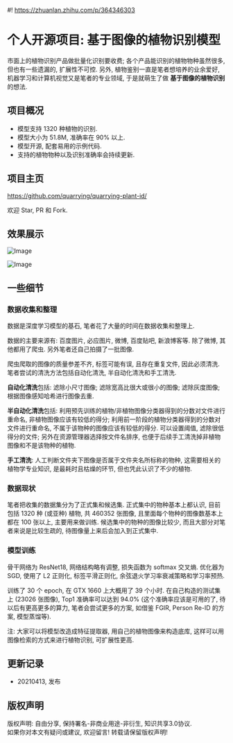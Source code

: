#! https://zhuanlan.zhihu.com/p/364346303
# 个人开源项目: 基于图像的植物识别模型

市面上的植物识别产品做批量化识别要收费; 各个产品能识别的植物物种虽然很多, 但也有一些遗漏的, 扩展性不可控. 另外, 植物鉴别一直是笔者想培养的业余爱好, 机器学习和计算机视觉又是笔者的专业领域, 于是就萌生了做 **基于图像的植物识别** 的想法. 

## 项目概况
- 模型支持 1320 种植物的识别.
- 模型大小为 51.8M, 准确率在 90% 以上.
- 模型开源, 配套易用的示例代码.
- 支持的植物物种以及识别准确率会持续更新.

## 项目主页
<https://github.com/quarrying/quarrying-plant-id/>

欢迎 Star, PR 和 Fork.

## 效果展示

![Image](https://pic4.zhimg.com/80/v2-9c306a0bc855424eae52ab25c3965286.png)

![Image](https://pic4.zhimg.com/80/v2-b1e820384a6744694e3046a2c94ae5c2.png)

## 一些细节

### 数据收集和整理

数据是深度学习模型的基石, 笔者花了大量的时间在数据收集和整理上.

数据的主要来源有: 百度图片, 必应图片, 微博, 百度贴吧, 新浪博客等. 除了微博, 其他都用了爬虫. 另外笔者还自己拍摄了一批图像.

爬虫爬取的图像的质量参差不齐, 标签可能有误, 且存在重复文件, 因此必须清洗. 笔者尝试的清洗方法包括自动化清洗, 半自动化清洗和手工清洗.

**自动化清洗**包括: 滤除小尺寸图像; 滤除宽高比很大或很小的图像; 滤除灰度图像; 根据图像感知哈希进行图像去重.

**半自动化清洗**包括: 利用预先训练的植物/非植物图像分类器得到的分数对文件进行重命名, 非植物图像应该有较低的得分; 利用前一阶段的植物分类器得到的分数对文件进行重命名, 不属于该物种的图像应该有较低的得分. 可以设置阈值, 滤除很低得分的文件; 另外在资源管理器选择按文件名排序, 也便于后续手工清洗掉非植物图像和不是该物种的植物.

**手工清洗**: 人工判断文件夹下图像是否属于文件夹名所标称的物种, 这需要相关的植物学专业知识, 是最耗时且枯燥的环节, 但也凭此认识了不少的植物.


### 数据现状

笔者把收集的数据集分为了正式集和候选集. 正式集中的物种基本上都认识, 目前包括 1320 种 (或亚种) 植物, 共 460352 张图像, 且里面每个物种的图像数基本上都在 100 张以上, 主要用来做训练. 候选集中的物种的图像比较少, 而且大部分对笔者来说是比较生疏的, 待图像量上来后会加入到正式集中. 


### 模型训练
骨干网络为 ResNet18, 网络结构略有调整, 损失函数为 softmax 交叉熵. 优化器为 SGD, 使用了 L2 正则化, 标签平滑正则化, 余弦退火学习率衰减策略和学习率预热.

训练了 30 个 epoch, 在 GTX 1660 上大概用了 39 个小时. 在自己构造的测试集上 (23026 张图像), Top1 准确率可以达到 94.0% (这个准确率应该是可用的了, 待以后有更高更多的算力, 笔者会尝试更多的方案, 如借鉴 FGIR, Person Re-ID 的方案, 模型蒸馏等).

注: 大家可以将模型改造成特征提取器, 用自己的植物图像来构造底库, 这样可以用图像检索的方式来进行植物识别, 可扩展性更高.


## **更新记录**
- 20210413, 发布

## **版权声明**
版权声明: 自由分享, 保持署名-非商业用途-非衍生, 知识共享3.0协议.  
如果你对本文有疑问或建议, 欢迎留言! 转载请保留版权声明!

